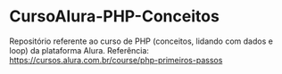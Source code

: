 # CursoAlura-PHP-Conceitos
Repositório referente ao curso de PHP (conceitos, lidando com dados e loop) da plataforma Alura. Referência: https://cursos.alura.com.br/course/php-primeiros-passos
